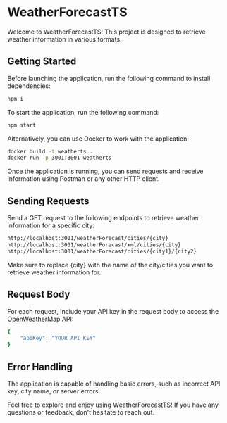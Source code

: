 # WeatherForecastTS

Welcome to WeatherForecastTS! This project is designed to retrieve weather information in various formats.

## Getting Started

Before launching the application, run the following command to install dependencies:
```bash
npm i
```

To start the application, run the following command:
```bash
npm start
```

Alternatively, you can use Docker to work with the application:
```bash
docker build -t weatherts .
docker run -p 3001:3001 weatherts
```
Once the application is running, you can send requests and receive information using Postman or any other HTTP client.


## Sending Requests

Send a GET request to the following endpoints to retrieve weather information for a specific city:
```bash
http://localhost:3001/weatherForecast/cities/{city}
http://localhost:3001/weatherForecast/xml/cities/{city}
http://localhost:3001/weatherForecast/cities/{city1}/{city2}
```
Make sure to replace {city} with the name of the city/cities you want to retrieve weather information for.


## Request Body

For each request, include your API key in the request body to access the OpenWeatherMap API:
```bash
{
    "apiKey": "YOUR_API_KEY"
}
```


## Error Handling

The application is capable of handling basic errors, such as incorrect API key, city name, or server errors.

Feel free to explore and enjoy using WeatherForecastTS! If you have any questions or feedback, don't hesitate to reach out.
